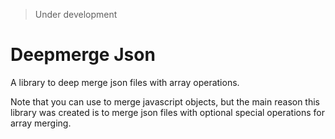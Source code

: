 > Under development

# Deepmerge Json

A library to deep merge json files with array operations.

Note that you can use to merge javascript objects, but the main reason this library was created is to merge json files with optional special operations for array merging.

